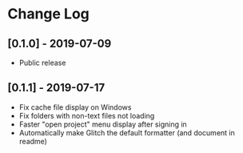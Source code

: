 # Change Log

## [0.1.0] - 2019-07-09

- Public release

## [0.1.1] - 2019-07-17

- Fix cache file display on Windows
- Fix folders with non-text files not loading
- Faster "open project" menu display after signing in
- Automatically make Glitch the default formatter (and document in readme)
